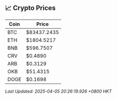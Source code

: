 ## 📈 Crypto Prices

| Coin | Price |
| ---- | ----- |
| BTC | $83437.2435 |
| ETH | $1804.5217 |
| BNB | $596.7507 |
| CRV | $0.4890 |
| ARB | $0.3129 |
| OKB | $51.4315 |
| DOGE | $0.1698 |

_Last Updated: 2025-04-05 20:26:19.926 +0800 HKT_